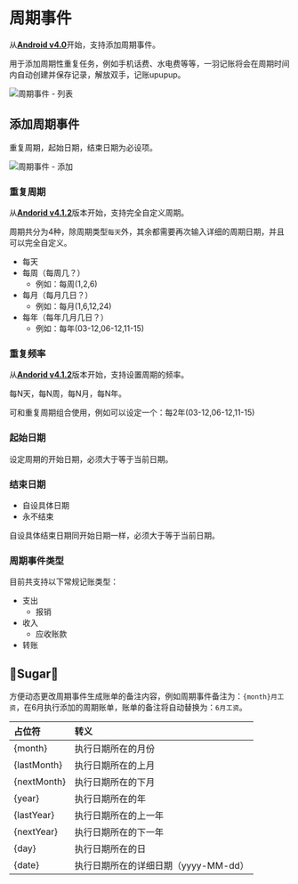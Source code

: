 # 周期事件

从[**Android v4.0**](https://www.coolapk.com/apk/kylec.me.lightbookkeeping)开始，支持添加周期事件。

用于添加周期性重复任务，例如手机话费、水电费等等，一羽记账将会在周期时间内自动创建并保存记录，解放双手，记账upupup。

![周期事件 - 列表](https://z3.ax1x.com/2021/06/18/R9pn1S.jpg)

## 添加周期事件

重复周期，起始日期，结束日期为必设项。

![周期事件 - 添加](https://z3.ax1x.com/2021/06/18/R9pKXQ.jpg)

### 重复周期

从[**Andorid v4.1.2**](https://www.coolapk.com/apk/kylec.me.lightbookkeeping)版本开始，支持完全自定义周期。

周期共分为4种，除周期类型`每天`外，其余都需要再次输入详细的周期日期，并且可以完全自定义。

- 每天
- 每周（每周几？）
  - 例如：每周(1,2,6)
- 每月（每月几日？）
  - 例如：每月(1,6,12,24)
- 每年（每年几月几日？） 
  - 例如：每年(03-12,06-12,11-15)

### 重复频率

从[**Andorid v4.1.2**](https://www.coolapk.com/apk/kylec.me.lightbookkeeping)版本开始，支持设置周期的频率。

每N天，每N周，每N月，每N年。

可和重复周期组合使用，例如可以设定一个：每2年(03-12,06-12,11-15)

### **起始日期**

设定周期的开始日期，必须大于等于当前日期。 

### **结束日期**

- 自设具体日期
- 永不结束

自设具体结束日期同开始日期一样，必须大于等于当前日期。 

### 周期事件类型

目前共支持以下常规记账类型：

- 支出
  - 报销
- 收入
  - 应收账款
- 转账 

## 🍬Sugar🍬

方便动态更改周期事件生成账单的备注内容，例如周期事件备注为：`{month}月工资`，在6月执行添加的周期账单，账单的备注将自动替换为：`6月工资`。

| 占位符      | 转义                                 |
| :---------- | :----------------------------------- |
| {month}     | 执行日期所在的月份                   |
| {lastMonth} | 执行日期所在的上月                   |
| {nextMonth} | 执行日期所在的下月                   |
| {year}      | 执行日期所在的年                     |
| {lastYear}  | 执行日期所在的上一年                 |
| {nextYear}  | 执行日期所在的下一年                 |
| {day}       | 执行日期所在的日                     |
| {date}      | 执行日期所在的详细日期（yyyy-MM-dd） |